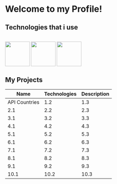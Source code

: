 # Welcome to my Profile!

## Technologies that i use

<br/>
<div class="width:100%" >
<img height=80  src='https://user-images.githubusercontent.com/125974589/224845400-7f32f10f-c890-4173-b737-975e8ef0eb6a.png'>
<img height=80 src='https://user-images.githubusercontent.com/125974589/224845892-84c992f3-fe94-44ee-81d3-10e4260693a7.png'>
<img height=80 src='https://static-00.iconduck.com/assets.00/node-js-icon-454x512-nztofx17.png'>
   <br/>

   
   ## My Projects
   <table class="width:100%">
        <thead>
            <tr>
                <th class="width:15%">Name</th>
                <th class="width:25%">Technologies</th>
                <th class="width:60%">Description</th>
            </tr>
        </thead>
        <tbody>
            <tr>
                <td class="col1">API Countries</td>
                <td class="col2">1.2</td>
                <td class="col3">1.3</td>
            </tr>
            <tr>
                <td class="col1">2.1</td>
                <td class="col2">2.2</td>
                <td class="col3">2.3</td>
            </tr>
            <tr>
                <td class="col1">3.1</td>
                <td class="col2">3.2</td>
                <td class="col3">3.3</td>
            </tr>
            <tr>
                <td class="col1">4.1</td>
                <td class="col2">4.2</td>
                <td class="col3">4.3</td>
            </tr>
            <tr>
                <td class="col1">5.1</td>
                <td class="col2">5.2</td>
                <td class="col3">5.3</td>
            </tr>
            <tr>
                <td class="col1">6.1</td>
                <td class="col2">6.2</td>
                <td class="col3">6.3</td>
            </tr>
            <tr>
                <td class="col1">7.1</td>
                <td class="col2">7.2</td>
                <td class="col3">7.3</td>
            </tr>
            <tr>
                <td class="col1">8.1</td>
                <td class="col2">8.2</td>
                <td class="col3">8.3</td>
            </tr>
            <tr>
                <td class="col1">9.1</td>
                <td class="col2">9.2</td>
                <td class="col3">9.3</td>
            </tr>
            <tr>
                <td class="col1">10.1</td>
                <td class="col2">10.2</td>
                <td class="col3">10.3</td>
            </tr>
        </tbody>
    </table>
</div>
